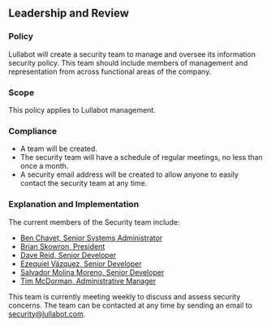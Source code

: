 ## Leadership and Review

### Policy
Lullabot will create a security team to manage and oversee its information security policy. This team should include members of management and representation from across functional areas of the company.

### Scope
This policy applies to Lullabot management.

### Compliance
- A team will be created.
- The security team will have a schedule of regular meetings, no less than once a month.
- A security email address will be created to allow anyone to easily contact the security team at any time.

### Explanation and Implementation

The current members of the Security team include:

- [Ben Chavet, Senior Systems Administrator](https://www.lullabot.com/about/ben-chavet)
- [Brian Skowron, President](https://www.lullabot.com/about/brian-skowron)
- [Dave Reid, Senior Developer](https://www.lullabot.com/about/dave-reid)
- [Ezequiel Vázquez, Senior Developer](https://www.lullabot.com/about/ezequiel-vazquez)
- [Salvador Molina Moreno, Senior Developer](https://www.lullabot.com/about/salvador-molina-moreno)
- [Tim McDorman, Administrative Manager](https://www.lullabot.com/about/tim-mcdorman)

This team is currently meeting weekly to discuss and assess security concerns. The team can be contacted at any time by sending an email to security@lullabot.com.
